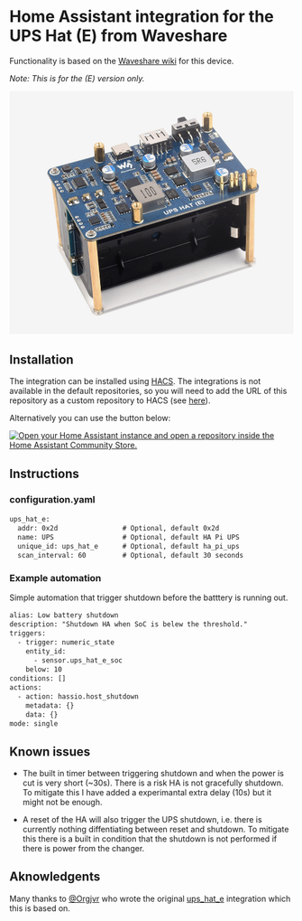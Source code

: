 # Home Assistant integration for the UPS Hat (E) from Waveshare

Functionality is based on the [Waveshare wiki](https://www.waveshare.com/wiki/UPS_HAT_(E))
for this device.

_Note: This is for the (E) version only._

![UPS HAT (E) for Raspberry](UPS-HAT-E-details-1.jpg)

## Installation

The integration can be installed using [HACS](https://hacs.xyz/). The integrations is not
available in the default repositories, so you will need to add the URL of this repository
as a custom repository to HACS (see [here](https://hacs.xyz/docs/faq/custom_repositories)).

Alternatively you can use the button below:

[![Open your Home Assistant instance and open a repository inside the Home Assistant Community Store.](https://my.home-assistant.io/badges/hacs_repository.svg)](https://my.home-assistant.io/redirect/hacs_repository/?owner=CLusth&repository=ups_hat_e&category=Integration)

## Instructions

### configuration.yaml

   ```
   ups_hat_e:
     addr: 0x2d                # Optional, default 0x2d
     name: UPS                 # Optional, default HA Pi UPS
     unique_id: ups_hat_e      # Optional, default ha_pi_ups
     scan_interval: 60         # Optional, default 30 seconds
   ```

### Example automation

Simple automation that trigger shutdown before the batttery is running out.

   ```
   alias: Low battery shutdown
   description: "Shutdown HA when SoC is belew the threshold."
   triggers:
     - trigger: numeric_state
       entity_id:
         - sensor.ups_hat_e_soc
       below: 10
   conditions: []
   actions:
     - action: hassio.host_shutdown
       metadata: {}
       data: {}
   mode: single
   ```

## Known issues

* The built in timer between triggering shutdown and when the power is cut is very short (~30s).
  There is a risk HA is not gracefully shutdown. To mitigate this I have added a experimantal
  extra delay (10s) but it might not be enough.

* A reset of the HA will also trigger the UPS shutdown, i.e. there is currently nothing
  diffentiating between reset and shutdown. To mitigate this there is a built in condition
  that the shutdown is not performed if there is power from the changer.

## Aknowledgents

Many thanks to [@Orgjvr](https://github.com/Orgjvr) who wrote the original
[ups_hat_e](https://github.com/Orgjvr/ups_hat_e) integration which this is based on.
